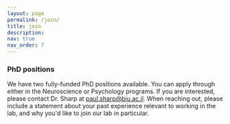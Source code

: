 ```yaml
---
layout: page
permalink: /join/
title: join
description:
nav: true
nav_order: 7
---
```


### PhD positions

We have two fully-funded PhD positions available. You can apply through either in the Neuroscience or Psychology programs. If you are interested, please contact Dr. Sharp at paul.sharp@biu.ac.il. When reaching out, please include a statement about your past experience relevant to working in the lab, and why you'd like to join our lab in particular. 